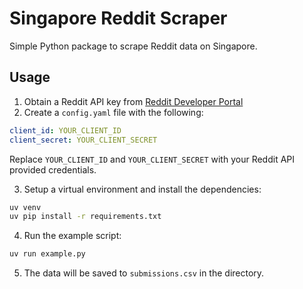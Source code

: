 # Singapore Reddit Scraper

Simple Python package to scrape Reddit data on Singapore.

## Usage

1. Obtain a Reddit API key from [Reddit Developer Portal](https://www.reddit.com/prefs/apps/)
2. Create a `config.yaml` file with the following:

```yaml
client_id: YOUR_CLIENT_ID
client_secret: YOUR_CLIENT_SECRET
```

Replace `YOUR_CLIENT_ID` and `YOUR_CLIENT_SECRET` with your Reddit API provided credentials.

3. Setup a virtual environment and install the dependencies:

```bash
uv venv
uv pip install -r requirements.txt
```

4. Run the example script:

```bash
uv run example.py
```

5. The data will be saved to `submissions.csv` in the directory.
